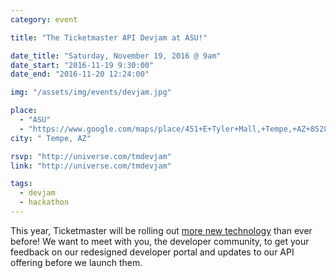 ```yaml
---
category: event

title: "The Ticketmaster API Devjam at ASU!"

date_title: "Saturday, November 19, 2016 @ 9am"
date_start: "2016-11-19 9:30:00"
date_end: "2016-11-20 12:24:00"

img: "/assets/img/events/devjam.jpg"

place: 
  - "ASU"
  - "https://www.google.com/maps/place/451+E+Tyler+Mall,+Tempe,+AZ+85281/@33.4202872,-111.9335146,17z/data=!3m1!4b1!4m5!3m4!1s0x872b08ddad452c01:0xee646208206c4b7c!8m2!3d33.4202872!4d-111.9313259?hl=en&authuser=0"
city: " Tempe, AZ"

rsvp: "http://universe.com/tmdevjam"
link: "http://universe.com/tmdevjam"

tags: 
  - devjam
  - hackathon  
---
```


This year, Ticketmaster will be rolling out [more new technology](https://medium.com/ticketmaster-tech/open-platform-at-ticketmaster-e1f3b05cd417) than ever before! We want to meet with you, the developer community, to get your feedback on our redesigned developer portal and updates to our API offering before we launch them.
